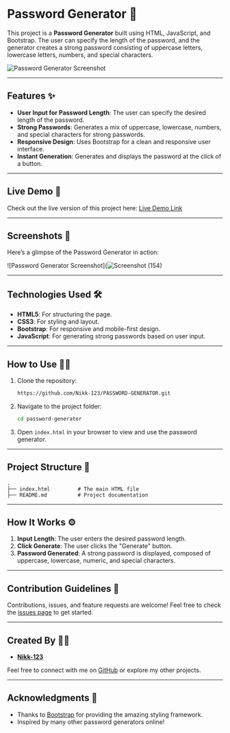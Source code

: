 
# Password Generator 🔐

This project is a **Password Generator** built using HTML, JavaScript, and Bootstrap. The user can specify the length of the password, and the generator creates a strong password consisting of uppercase letters, lowercase letters, numbers, and special characters.

![Password Generator Screenshot](path_to_screenshot)

---

## Features ✨

- **User Input for Password Length**: The user can specify the desired length of the password.
- **Strong Passwords**: Generates a mix of uppercase, lowercase, numbers, and special characters for strong passwords.
- **Responsive Design**: Uses Bootstrap for a clean and responsive user interface.
- **Instant Generation**: Generates and displays the password at the click of a button.

---

## Live Demo 🚀

Check out the live version of this project here: [Live Demo Link](https://nikk-123.github.io/PASSWORD-GENERATOR/)

---

## Screenshots 📸

Here’s a glimpse of the Password Generator in action:

![Password Generator Screenshot](![Screenshot (154)](https://github.com/user-attachments/assets/93ebafb6-fb1c-438d-bcc9-eec4bc085e65)


---

## Technologies Used 🛠️

- **HTML5**: For structuring the page.
- **CSS3**: For styling and layout.
- **Bootstrap**: For responsive and mobile-first design.
- **JavaScript**: For generating strong passwords based on user input.

---

## How to Use 👩‍💻

1. Clone the repository:
   ```bash
   https://github.com/Nikk-123/PASSWORD-GENERATOR.git
   ```

2. Navigate to the project folder:
   ```bash
   cd password-generator
   ```

3. Open `index.html` in your browser to view and use the password generator.

---

## Project Structure 📁

```plaintext
.
├── index.html         # The main HTML file
├── README.md          # Project documentation

```

---

## How It Works ⚙️

1. **Input Length**: The user enters the desired password length.
2. **Click Generate**: The user clicks the "Generate" button.
3. **Password Generated**: A strong password is displayed, composed of uppercase, lowercase, numeric, and special characters.

---

## Contribution Guidelines 🤝

Contributions, issues, and feature requests are welcome! Feel free to check the [issues page](https://github.com/Nikk-123/PASSWORD-GENERATOR/issues) to get started.

---

## Created By 👨‍💻

- **[Nikk-123](https://github.com/Nikk-123)**

Feel free to connect with me on [GitHub](https://github.com/Nikk-123) or explore my other projects.

---

## Acknowledgments 🙏

- Thanks to [Bootstrap](https://getbootstrap.com) for providing the amazing styling framework.
- Inspired by many other password generators online!
